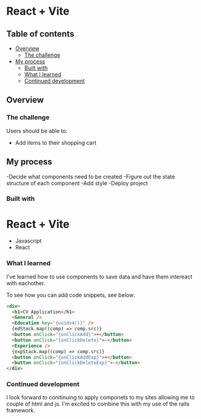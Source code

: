 # React + Vite

## Table of contents

- [Overview](#overview)
  - [The challenge](#the-challenge)
- [My process](#my-process)
  - [Built with](#built-with)
  - [What I learned](#what-i-learned)
  - [Continued development](#continued-development)

## Overview

### The challenge

Users should be able to:

- Add items to their shopping cart

## My process

-Decide what components need to be created
-Figure out the state structure of each component
-Add style
-Deploy project

### Built with

# React + Vite

- Javascript
- React

### What I learned

I've learned how to use components to save data and have them intereact with eachother.

To see how you can add code snippets, see below:

```html
<div>
  <h1>CV Application</h1>
  <General />
  <Education key="{uuidv4()}" />
  {edStack.map((comp) => comp.src)}
  <button onClick="{onClickAdd}">+</button>
  <button onClick="{onClickDelete}">-</button>
  <Experience />
  {expStack.map((comp) => comp.src)}
  <button onClick="{onClickAddExp}">+</button>
  <button onClick="{onClickDeleteExp}">-</button>
</div>
```

### Continued development

I look forward to conitinuing to apply componets to my sites allowing me to couple of html and js. I'm excited to combine this with my use of the rails framework.
